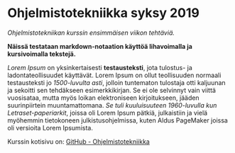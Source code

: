 # Ohjelmistotekniikka syksy 2019

*Ohjelmistotekniikan kurssin ensimmäisen viikon tehtäviä.*

**Näissä testataan markdown-notaation käyttöä lihavoimalla ja kursivoimalla tekstejä.**

*Lorem Ipsum* on yksinkertaisesti **testausteksti**, jota tulostus- ja ladontateollisuudet käyttävät. Lorem Ipsum on ollut teollisuuden normaali testausteksti jo *1500-luvulta asti*, jolloin tuntematon tulostaja otti kaljuunan ja sekoitti sen tehdäkseen esimerkkikirjan. Se ei ole selvinnyt vain viittä vuosisataa, mutta myös loikan elektroniseen kirjoitukseen, jääden suurinpiirtein muuntamattomana. *Se tuli kuuluisuuteen 1960-luvulla kun Letraset-paperiarkit*, joissa oli Lorem Ipsum pätkiä, julkaistiin ja vielä myöhemmin tietokoneen julkistusohjelmissa, kuten Aldus PageMaker joissa oli versioita Lorem Ipsumista.



Kurssin kotisivu on: [GitHub - Ohjelmistotekniikka](https://github.com/mluukkai/ohjelmistotekniikka-syksy-2019)



